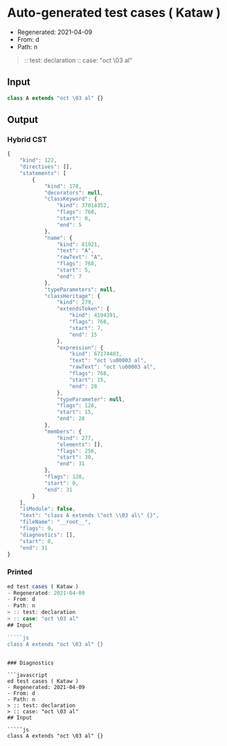 # Auto-generated test cases ( Kataw )
- Regenerated: 2021-04-09
- From: d
- Path: n
> :: test: declaration
> :: case: "oct \03 al"
## Input

`````js
class A extends "oct \03 al" {}
`````

## Output

### Hybrid CST

```javascript
{
    "kind": 122,
    "directives": [],
    "statements": [
        {
            "kind": 178,
            "decorators": null,
            "classKeyword": {
                "kind": 37814352,
                "flags": 768,
                "start": 0,
                "end": 5
            },
            "name": {
                "kind": 81921,
                "text": "A",
                "rawText": "A",
                "flags": 768,
                "start": 5,
                "end": 7
            },
            "typeParameters": null,
            "classHeritage": {
                "kind": 279,
                "extendsToken": {
                    "kind": 4194391,
                    "flags": 768,
                    "start": 7,
                    "end": 15
                },
                "expression": {
                    "kind": 67174403,
                    "text": "oct \u00003 al",
                    "rawText": "oct \u00003 al",
                    "flags": 768,
                    "start": 15,
                    "end": 28
                },
                "typeParameter": null,
                "flags": 128,
                "start": 15,
                "end": 28
            },
            "members": {
                "kind": 277,
                "elements": [],
                "flags": 256,
                "start": 30,
                "end": 31
            },
            "flags": 128,
            "start": 0,
            "end": 31
        }
    ],
    "isModule": false,
    "text": "class A extends \"oct \\03 al\" {}",
    "fileName": "__root__",
    "flags": 0,
    "diagnostics": [],
    "start": 0,
    "end": 31
}
```

### Printed

```javascript
ed test cases ( Kataw )
- Regenerated: 2021-04-09
- From: d
- Path: n
> :: test: declaration
> :: case: "oct \03 al"
## Input

`````js
class A extends "oct \03 al" {}
`````
```

### Diagnostics

```javascript
ed test cases ( Kataw )
- Regenerated: 2021-04-09
- From: d
- Path: n
> :: test: declaration
> :: case: "oct \03 al"
## Input

`````js
class A extends "oct \03 al" {}
`````
```

